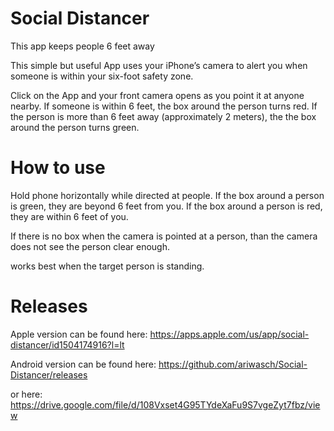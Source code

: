 # Social Distancer
This app keeps people 6 feet away

This simple but useful App uses your iPhone’s camera to alert you when someone is within your six-foot safety zone. 

Click on the App and your front camera opens as you point it at anyone nearby. If someone is within 6 feet, the box around the person turns red. If the person is more than 6 feet away (approximately 2 meters), the the box around the person turns green. 

# How to use

Hold phone horizontally while directed at people. If the box around a person is green, they are beyond 6 feet from you. If the box around a person is red, they are within 6 feet of you. 

If there is no box when the camera is pointed at a person, than the camera does not see the person clear enough.

works best when the target person is standing.

# Releases

Apple version can be found here:
https://apps.apple.com/us/app/social-distancer/id1504174916?l=lt

Android version can be found here:
https://github.com/ariwasch/Social-Distancer/releases

or here: https://drive.google.com/file/d/108Vxset4G95TYdeXaFu9S7vgeZyt7fbz/view

**The Google Play Store has longer than expected delays for app reviewing, so the Android version will be available for download here temporarily because we are eager to release this app, so it is of value during this worldwide crisis.

# Contact us

For more information, email ariwasch@gmail.com or lincolndoney@outlook.com
